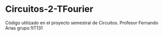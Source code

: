 # Circuitos-2-TFourier
Código utilizado en el proyecto semestral de Circuitos. Profesor Fernando Arias grupo:1IT131
